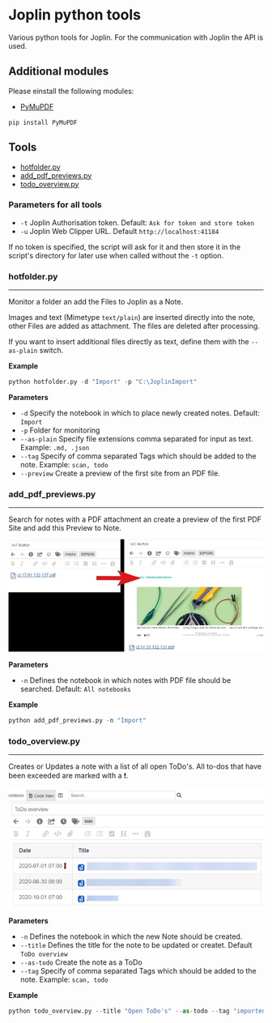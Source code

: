 # Joplin python tools

Various python tools for Joplin.
For the communication with Joplin the API is used.

## Additional modules

Please einstall the following modules:

- [PyMuPDF](https://github.com/pymupdf/PyMuPDF)

```console
pip install PyMuPDF
```

## Tools

- [hotfolder.py](#hotfolderpy)
- [add_pdf_previews.py](#add_pdf_previewspy)
- [todo_overview.py](#todo_overviewpy)

### Parameters for all tools

- `-t` Joplin Authorisation token. Default: `Ask for token and store token`
- `-u` Joplin Web Clipper URL. Default `http://localhost:41184`

If no token is specified, the script will ask for it and then store it in the script's directory for later use when called without the `-t` option.

### hotfolder.py

---

Monitor a folder an add the Files to Joplin as a Note.

Images and text (Mimetype `text/plain`) are inserted directly into the note, other Files are added as attachment. The files are deleted after processing.

If you want to insert additional files directly as text, define them with the `--as-plain` switch.

**Example**

```python
python hotfolder.py -d "Import" -p "C:\JoplinImport"
```

**Parameters**

- `-d` Specify the notebook in which to place newly created notes. Default: `Import`
- `-p` Folder for monitoring
- `--as-plain` Specify file extensions comma separated for input as text. Example: `.md, .json`
- `--tag` Specify of comma separated Tags which should be added to the note. Example: `scan, todo`
- `--preview` Create a preview of the first site from an PDF file.

### add_pdf_previews.py

---

Search for notes with a PDF attachment an create a preview of the first PDF Site and add this Preview to Note.

<img src="img/pdf_preview.jpg">

**Parameters**

- `-n` Defines the notebook in which notes with PDF file should be searched. Default: `All notebooks`

**Example**

```python
python add_pdf_previews.py -n "Import"
```

### todo_overview.py

---

Creates or Updates a note with a list of all open ToDo's. All to-dos that have been exceeded are marked with a ❗.

<img src="img/todo_overview.jpg">

**Parameters**

- `-n` Defines the notebook in which the new Note should be created.
- `--title` Defines the title for the note to be updated or createt. Default `ToDo overview`
- `--as-todo` Create the note as a ToDo
- `--tag` Specify of comma separated Tags which should be added to the note. Example: `scan, todo`

**Example**

```python
python todo_overview.py --title "Open ToDo's" --as-todo --tag "importend"
```
